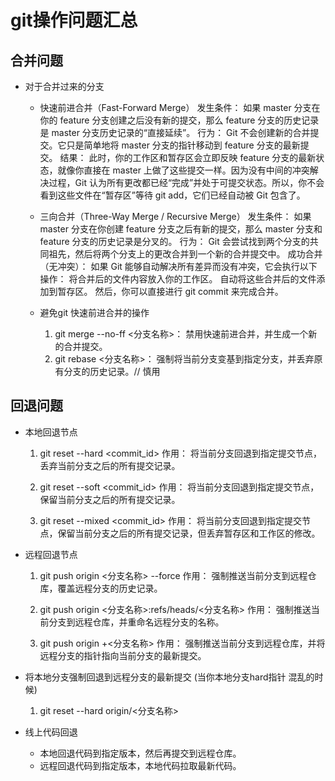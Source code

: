 # git操作问题汇总

## 合并问题

- 对于合并过来的分支
  - 快速前进合并（Fast-Forward Merge）
   发生条件： 如果 master 分支在你的 feature 分支创建之后没有新的提交，那么 feature 分支的历史记录是 master 分支历史记录的“直接延续”。
   行为： Git 不会创建新的合并提交。它只是简单地将 master 分支的指针移动到 feature 分支的最新提交。
   结果： 此时，你的工作区和暂存区会立即反映 feature 分支的最新状态，就像你直接在 master 上做了这些提交一样。因为没有中间的冲突解决过程，Git 认为所有更改都已经“完成”并处于可提交状态。所以，你不会看到这些文件在“暂存区”等待 git add，它们已经自动被 Git 包含了。

  - 三向合并（Three-Way Merge / Recursive Merge）
   发生条件： 如果 master 分支在你创建 feature 分支之后有新的提交，那么 master 分支和 feature 分支的历史记录是分叉的。
   行为： Git 会尝试找到两个分支的共同祖先，然后将两个分支上的更改合并到一个新的合并提交中。
   成功合并（无冲突）： 如果 Git 能够自动解决所有差异而没有冲突，它会执行以下操作：
   将合并后的文件内容放入你的工作区。
   自动将这些合并后的文件添加到暂存区。
   然后，你可以直接进行 git commit 来完成合并。

  - 避免git 快速前进合并的操作
    1. git merge --no-ff <分支名称>： 禁用快速前进合并，并生成一个新的合并提交。
    2. git rebase <分支名称>： 强制将当前分支变基到指定分支，并丢弃原有分支的历史记录。// 慎用

## 回退问题

- 本地回退节点
   1. git reset --hard <commit_id>
   作用： 将当前分支回退到指定提交节点，丢弃当前分支之后的所有提交记录。

   2. git reset --soft <commit_id>
   作用： 将当前分支回退到指定提交节点，保留当前分支之后的所有提交记录。

   3. git reset --mixed <commit_id>
   作用： 将当前分支回退到指定提交节点，保留当前分支之后的所有提交记录，但丢弃暂存区和工作区的修改。

- 远程回退节点
   1. git push origin <分支名称> --force
   作用： 强制推送当前分支到远程仓库，覆盖远程分支的历史记录。

   2. git push origin <分支名称>:refs/heads/<分支名称>
   作用： 强制推送当前分支到远程仓库，并重命名远程分支的名称。

   3. git push origin +<分支名称>
   作用： 强制推送当前分支到远程仓库，并将远程分支的指针指向当前分支的最新提交。

- 将本地分支强制回退到远程分支的最新提交 (当你本地分支hard指针 混乱的时候)
   1. git reset --hard origin/<分支名称>
  
- 线上代码回退
  - 本地回退代码到指定版本，然后再提交到远程仓库。
  - 远程回退代码到指定版本，本地代码拉取最新代码。
